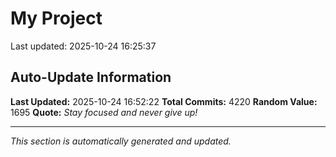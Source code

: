 # My Project


Last updated: 2025-10-24 16:25:37



































































































































































































































































































































































































































































































































































































































































































































































































































































































































































































































































































































































































































































































































































































































































































































































































































































































































































































































































































































































































































































































































































































































































































































































































































































































































































































































































































































































































































































































































































































































































































































































































































































































































































































































































































































































































































































































































































































































































































































































































































































































































































































































































































































































































































































































































































































































































































































































































## Auto-Update Information

**Last Updated:** 2025-10-24 16:52:22
**Total Commits:** 4220
**Random Value:** 1695
**Quote:** _Stay focused and never give up!_

---
_This section is automatically generated and updated._